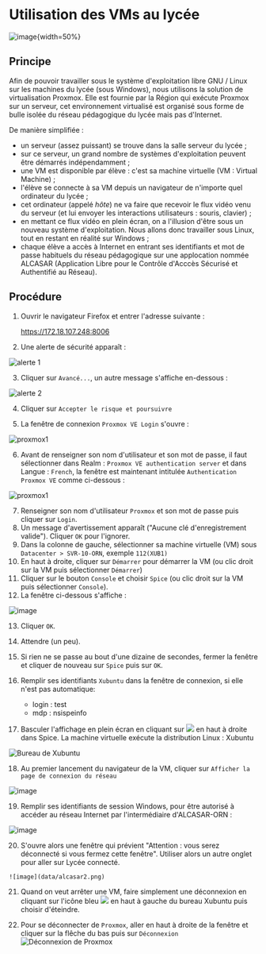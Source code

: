 # Utilisation des VMs au lycée

![image](data/logo.jpg){width=50%}

## Principe
Afin de pouvoir travailler sous le système d'exploitation libre GNU / Linux sur les machines du lycée (sous Windows), nous utilisons la solution de virtualisation Proxmox. Elle est fournie par la Région qui exécute Proxmox sur un serveur, cet environnement virtualisé est organisé sous forme de bulle isolée du réseau pédagogique du lycée mais pas d'Internet.

De manière simplifiée : 

- un serveur (assez puissant) se trouve dans la salle serveur du lycée ;
- sur ce serveur, un grand nombre de systèmes d'exploitation peuvent être démarrés indépendamment ;
- une VM est disponible par élève : c'est sa machine virtuelle (VM : Virtual Machine) ;
- l'élève se connecte à sa VM depuis un navigateur de n'importe quel ordinateur du lycée ;
- cet ordinateur (appelé *hôte*) ne va faire que recevoir le flux vidéo venu du serveur (et lui envoyer les interactions utilisateurs : souris, clavier) ;
- en mettant ce flux vidéo en plein écran, on a l'illusion d'être sous un nouveau système d'exploitation. Nous allons donc travailler sous Linux, tout en restant en réalité sur Windows ;
- chaque élève a accès à Internet en entrant ses identifiants et mot de passe habituels du réseau pédagogique sur une applocation nommée ALCASAR (Application Libre pour le Contrôle d'Acccès Sécurisé et Authentifié au Réseau).

## Procédure

1. Ouvrir le navigateur Firefox et entrer l'adresse suivante :
      
   https://172.18.107.248:8006
   
2. Une alerte de sécurité apparaît :

![alerte 1](data/alerte.png) 
   
3. Cliquer sur `Avancé...`, un autre message s'affiche en-dessous :
    
![alerte 2](data/alerte2.png) 

4. Cliquer sur `Accepter le risque et poursuivre` 
   
5. La fenêtre de connexion `Proxmox VE Login` s'ouvre :

![proxmox1](data/proxmox_VE_Login.png)

6. Avant de renseigner son nom d'utilisateur et son mot de passe, il faut sélectionner dans Realm : `Proxmox VE authentication server` et dans Langue : `French`, la fenêtre est maintenant intitulée `Authentication Proxmox VE` comme ci-dessous :

![proxmox1](data/proxmox.png)

7. Renseigner son nom d'utilisateur `Proxmox` et son mot de passe puis cliquer sur `Login`.
8. Un message d'avertissement apparaît ("Aucune clé d'enregistrement valide"). Cliquer `OK` pour l'ignorer.
9.  Dans la colonne de gauche, sélectionner sa machine virtuelle (VM) sous `Datacenter > SVR-10-ORN`, exemple `112(XUB1)`
10. En haut à droite, cliquer sur `Démarrer` pour démarrer la VM (ou clic droit sur la VM puis sélectionner `Démarrer`)
11. Cliquer sur le bouton `Console` et choisir `Spice` (ou clic droit sur la VM puis sélectionner `Console`).
12. La fenêtre ci-dessous s'affiche : 

![image](data/spice.png)

13.  Cliquer `OK`.
14.  Attendre (un peu).
15. Si rien ne se passe au bout d'une dizaine de secondes, fermer la fenêtre et cliquer de nouveau sur `Spice` puis sur `OK`.
16. Remplir ses identifiants `Xubuntu` dans la fenêtre de connexion, si elle n'est pas automatique:
    - login : test
    - mdp : nsispeinfo

17. Basculer l'affichage en plein écran en cliquant sur ![](data/plein_ecran.png) en haut à droite dans Spice.
La machine virtuelle exécute la distribution Linux : Xubuntu

![Bureau de Xubuntu](data/bureau.png)

18. Au premier lancement du navigateur de la VM, cliquer sur `Afficher la page de connexion du réseau` 

![image](data/alcasar0.png)

19. Remplir ses identifiants de session Windows, pour être autorisé à accéder au réseau Internet par l'intermédiaire d'ALCASAR-ORN :

![image](data/alcasar1.png)

20. S'ouvre alors une fenêtre qui prévient "Attention : vous serez déconnecté si vous fermez cette fenêtre". Utiliser alors un autre onglet pour aller sur Lycée connecté.

``![image](data/alcasar2.png)``

21.  Quand on veut arrêter une VM, faire simplement une déconnexion en cliquant sur l'icône bleu ![](data/menu_xubuntu.png) en haut à gauche du bureau Xubuntu puis choisir d'éteindre. 

22. Pour se déconnecter de ``Proxmox``, aller en haut à droite de la fenêtre et cliquer sur la flêche du bas puis sur ``Déconnexion`` ![Déconnexion de Proxmox](data/deconnexion_proxmox.png)